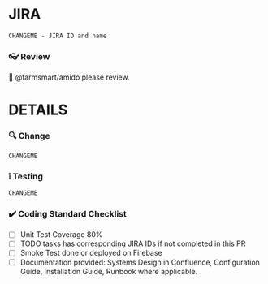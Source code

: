 # JIRA
```
CHANGEME - JIRA ID and name
```

### :eyeglasses: Review 
:name_badge: @farmsmart/amido please review.

# DETAILS
### :mag: Change
```
CHANGEME
```

### :grey_exclamation: Testing
```
CHANGEME
```

### :heavy_check_mark: Coding Standard Checklist

- [ ] Unit Test Coverage 80%
- [ ] TODO tasks has corresponding JIRA IDs if not completed in this PR
- [ ] Smoke Test done or deployed on Firebase
- [ ] Documentation provided: Systems Design in Confluence, Configuration Guide, Installation Guide, Runbook where applicable.
